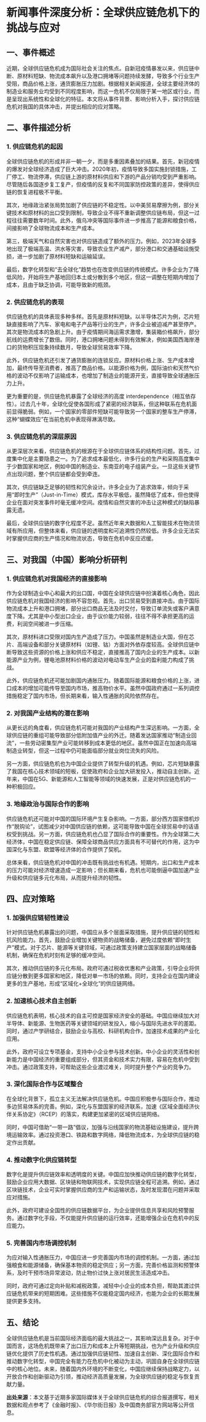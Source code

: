 # 新闻事件深度分析：全球供应链危机下的挑战与应对

## 一、事件概述

近期，全球供应链危机成为国际社会关注的焦点。自新冠疫情暴发以来，供应链中断、原材料短缺、物流成本飙升以及港口拥堵等问题持续发酵，导致多个行业生产受阻，商品价格上涨，通货膨胀压力加剧。根据相关新闻报道，全球主要经济体的制造业和服务业均受到不同程度影响，而这一危机不仅局限于某一地区或行业，而是呈现出系统性和全球化的特征。本文将从事件背景、影响分析入手，探讨供应链危机对我国的具体冲击，并提出相应的应对策略。

## 二、事件描述分析

### 1. 供应链危机的起因

全球供应链危机的形成并非一朝一夕，而是多重因素叠加的结果。首先，新冠疫情的爆发对全球经济造成了巨大冲击。2020年初，疫情导致多国实施封锁措施，工厂停工、物流停滞，供应链上游的原材料供应和下游的产品分销均受到严重影响。尽管随后各国逐步复工复产，但疫情的反复和不同国家防控政策的差异，使得供应链的恢复进程极不平衡。

其次，地缘政治紧张局势加剧了供应链的不稳定性。以中美贸易摩擦为例，部分关键技术和原材料的出口受到限制，导致企业不得不重新调整供应链布局，但这一过程往往需要数年时间。此外，俄乌冲突等国际事件进一步推高了能源和粮食价格，间接影响了全球物流成本和生产成本。

第三，极端天气和自然灾害也对供应链造成了额外的压力。例如，2023年全球多地出现了极端高温、洪水等灾害，导致农业生产减产，部分港口和交通基础设施受损，进一步加剧了原材料短缺和运输延误。

最后，数字化转型和“去全球化”趋势也在改变供应链的传统模式。许多企业为了降低风险，开始将生产基地回归本土或分散到多个地区，但这一调整在短期内增加了成本，且由于缺乏协调，可能导致新的瓶颈。

### 2. 供应链危机的表现

供应链危机的具体表现多种多样。首先是原材料短缺。以半导体芯片为例，芯片短缺直接影响了汽车、家电和电子产品等行业的生产，许多企业被迫减产甚至停产。其次是物流成本的急剧上升。由于疫情期间海运需求激增，集装箱价格飙升，部分航线的运费增长了数倍。同时，港口拥堵问题未得到有效解决，例如美国西海岸港口的货物积压现象持续数月，导致全球贸易效率下降。

此外，供应链危机还引发了通货膨胀的连锁反应。原材料价格上涨、生产成本增加，最终传导至消费者，推高了商品价格。以能源价格为例，国际油价和天然气价格的波动不仅影响了运输成本，也增加了制造业的能源开支，直接导致全球通胀压力上升。

更为重要的是，供应链危机暴露了全球经济的高度 interdependence（相互依存性）。过去几十年，全球化促使各国形成了紧密的经济联系，但这种联系在危机面前显得脆弱。例如，一个国家的零部件短缺可能导致另一个国家的整车生产停滞，这种“蝴蝶效应”在当前危机中表现得淋漓尽致。

### 3. 供应链危机的深层原因

从更深层次来看，供应链危机的根源在于全球供应链体系的结构性问题。首先，过度集中化是主要隐患之一。为了追求成本最低化，许多行业的生产和采购高度集中于少数国家和地区，例如中国的制造业、东南亚的电子组装产业。一旦这些关键节点出现问题，整个供应链都会受到牵连。

其次，供应链缺乏足够的韧性和冗余设计。许多企业为了追求效率，倾向于采用“即时生产”（Just-in-Time）模式，库存水平极低，虽然降低了成本，但也使得企业在面对突发事件时毫无缓冲空间。疫情和自然灾害的冲击让这种模式的缺陷暴露无遗。

最后，全球供应链的数字化程度不足。虽然近年来大数据和人工智能技术在物流领域有所应用，但整体来看，供应链的透明度和可追溯性仍然较低。许多企业无法实时掌握供应商的生产情况和物流状态，导致在危机中反应迟缓。

## 三、对我国（中国）影响分析研判

### 1. 供应链危机对我国经济的直接影响

作为全球制造业中心和最大的出口国，中国在全球供应链中扮演着核心角色，因此供应链危机对我国经济的影响不容忽视。首先，出口贸易受到直接冲击。由于国际物流成本上升和港口拥堵，部分出口商品无法及时交付，导致订单流失或客户满意度下降。尤其是中小型出口企业，由于议价能力较弱，往往不得不承担更高的运费，利润空间被进一步压缩。

其次，原材料进口受限对国内生产造成了压力。中国虽然是制造业大国，但在芯片、高端设备和部分关键原材料（如锂、钴）方面对外依存度较高。全球供应链中断导致这些资源的价格上涨和供应不稳定，直接推高了国内企业的生产成本。以新能源产业为例，锂电池原材料价格的波动对电动车生产企业的盈利能力构成了挑战。

此外，供应链危机还可能加剧国内通胀压力。随着国际能源和粮食价格的上涨，进口成本的增加可能传导至国内市场，推高物价水平。虽然中国政府通过一系列调控措施稳定了国内市场，但长期来看，输入性通胀的风险依然存在。

### 2. 对我国产业结构的潜在影响

从更长远的角度看，供应链危机可能对我国的产业结构产生深远影响。一方面，全球供应链的重组可能导致部分低附加值产业的外迁。随着发达国家推动“制造业回流”，一些劳动密集型产业可能转移到成本更低的地区。虽然中国正在加速向高端制造业转型，但这一过程中仍可能面临部分就业岗位流失的风险。

另一方面，供应链危机也为中国企业提供了转型升级的机遇。例如，芯片短缺暴露了我国在核心技术领域的短板，促使政府和企业加大研发投入，推动自主创新。近年来，中国在5G、新能源和人工智能等领域的快速发展，正是对供应链危机的一种积极回应。

### 3. 地缘政治与国际合作的影响

供应链危机还可能对中国的国际环境产生复杂影响。一方面，部分西方国家借机炒作“脱钩论”，试图减少对中国供应链的依赖，这可能导致中国在全球贸易中的话语权受到挑战。另一方面，供应链危机也凸显了国际合作的重要性。作为全球第二大经济体，中国在稳定供应链、保障全球商品供应方面具有不可替代的作用，这为中国深化与东盟、欧盟等经济体的合作提供了契机。

总体来看，供应链危机对中国的冲击既有挑战也有机遇。短期内，出口和生产成本的压力可能对经济增速造成一定影响；但长期来看，危机也可能倒逼中国加速产业升级和供应链多元化布局，从而提升经济的韧性。

## 四、应对策略

### 1. 加强供应链韧性建设

针对供应链危机暴露出的问题，中国应从多个层面采取措施，提升供应链的韧性和抗风险能力。首先，鼓励企业增加关键物资的战略储备，避免过度依赖“即时生产”模式。对于芯片、能源等关键领域，可通过政策支持建立国家层面的战略储备机制，确保在危机时刻有足够的缓冲空间。

其次，推动供应链的多元化布局。政府可通过税收优惠和产业政策，引导企业将供应链分散到更多国家和地区，降低对单一市场的依赖。同时，支持企业在国内建设更多的生产基地，形成“区域化+全球化”的供应链网络。

### 2. 加速核心技术自主创新

供应链危机表明，核心技术的自主可控是国家经济安全的基础。中国应继续加大对半导体、新能源、生物医药等关键领域的研发投入，缩小与国际先进水平的差距。同时，通过产学研结合，鼓励企业与高校、科研机构合作，加速技术成果的产业化应用。

此外，政府可设立专项基金，支持中小企业参与技术创新。中小企业的灵活性和创新能力是中国经济的重要组成部分，但其资金和技术实力有限，容易在危机中受到冲击。通过政策支持，可帮助这些企业渡过难关，同时提升整个产业的竞争力。

### 3. 深化国际合作与区域整合

在全球化背景下，孤立主义无法解决供应链危机。中国应积极参与国际合作，推动多边贸易体系的完善。例如，深化与东盟国家的经济联系，加速《区域全面经济伙伴关系协定》（RCEP）的落实，构建更加紧密的区域供应链网络。

同时，中国可借助“一带一路”倡议，加强与沿线国家的物流基础设施建设，提升跨境运输效率。通过投资港口、铁路和数字网络，降低物流成本，为全球供应链的稳定作出贡献。

### 4. 推动数字化供应链转型

数字化是提升供应链效率和透明度的关键。中国应加快推动供应链的数字化转型，鼓励企业应用大数据、区块链和物联网技术，实现供应链全程可追溯。例如，通过区块链技术，企业可实时掌握供应商的生产和运输状态，及时发现潜在问题并采取应对措施。

此外，政府可建设全国性的供应链数据平台，为企业提供信息共享和风险预警服务。通过数字化手段，不仅能提升供应链的运行效率，还能增强企业在危机中的反应能力。

### 5. 完善国内市场调控机制

为应对输入性通胀压力，中国应进一步完善国内市场的调控机制。一方面，通过加强粮食和能源储备，确保基本物资的稳定供应；另一方面，完善价格监测和预警体系，及时干预市场异常波动，防止物价过快上涨对居民生活造成冲击。

同时，政府可通过定向补贴和减税政策，减轻中小企业的成本负担，帮助其渡过供应链危机带来的短期困难。这些措施不仅能稳定国内经济，也能为企业的长期发展提供更多支持。

## 五、结论

全球供应链危机是当前国际经济面临的最大挑战之一，其影响深远且复杂。对于中国而言，这场危机既带来了出口压力和成本上升等短期挑战，也为产业升级和供应链优化提供了历史性机遇。通过加强供应链韧性、加速自主创新、深化国际合作和推动数字化转型，中国完全有能力在危机中化被动为主动，巩固自身在全球供应链中的核心地位。未来，随着国内外环境的不断变化，中国应继续保持战略定力，以开放合作和创新驱动为引领，推动经济高质量发展，为全球供应链的稳定与恢复贡献力量。

**出处来源**：本文基于近期多家国际媒体关于全球供应链危机的综合报道撰写，相关数据和观点参考了《金融时报》、《华尔街日报》及中国商务部官方网站等公开信息。